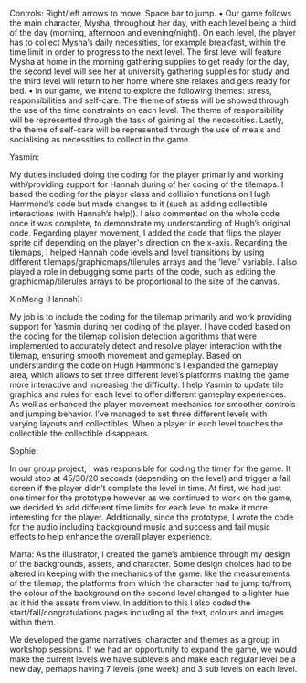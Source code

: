 Controls: Right/left arrows to move. Space bar to jump. • Our game follows the main character, Mysha, throughout her day, with each level being a third of the day (morning, afternoon and evening/night). On each level, the player has to collect Mysha’s daily necessities, for example breakfast, within the time limit in order to progress to the next level. The first level will feature Mysha at home in the morning gathering supplies to get ready for the day, the second level will see her at university gathering supplies for study and the third level will return to her home where she relaxes and gets ready for bed. • In our game, we intend to explore the following themes: stress, responsibilities and self-care. The theme of stress will be showed through the use of the time constraints on each level. The theme of responsibility will be represented through the task of gaining all the necessities. Lastly, the theme of self-care will be represented through the use of meals and socialising as necessities to collect in the game.

Yasmin:

My duties included doing the coding for the player primarily and working with/providing support for Hannah during of her coding of the tilemaps. I based the coding for the player class and collision functions on Hugh Hammond’s code but made changes to it (such as adding collectible interactions (with Hannah’s help)). I also commented on the whole code once it was complete, to demonstrate my understanding of Hugh’s original code. Regarding player movement, I added the code that flips the player sprite gif depending on the player's direction on the x-axis. Regarding the tilemaps, I helped Hannah code levels and level transitions by using different tilemaps/graphicmaps/tilerules arrays and the ‘level’ variable. I also played a role in debugging some parts of the code, such as editing the graphicmap/tilerules arrays to be proportional to the size of the canvas.

XinMeng (Hannah):

My job is to include the coding for the tilemap primarily and work providing support for Yasmin during her coding of the player. I have coded based on the coding for the tilemap collision detection algorithms that were implemented to accurately detect and resolve player interaction with the tilemap, ensuring smooth movement and gameplay. Based on understanding the code on Hugh Hammond’s I expanded the gameplay area, which allows to set three different level’s platforms making the game more interactive and increasing the difficulty. I help Yasmin to update tile graphics and rules for each level to offer different gameplay experiences. As well as enhanced the player movement mechanics for smoother controls and jumping behavior. I’ve managed to set three different levels with varying layouts and collectibles. When a player in each level touches the collectible the collectible disappears.

Sophie:

In our group project, I was responsible for coding the timer for the game. It would stop at 45/30/20 seconds (depending on the level) and trigger a fail screen if the player didn’t complete the level in time. At first, we had just one timer for the prototype however as we continued to work on the game, we decided to add different time limits for each level to make it more interesting for the player. Additionally, since the prototype, I wrote the code for the audio including background music and success and fail music effects to help enhance the overall player experience.

Marta:
As the illustrator, I created the game’s ambience through my design of the backgrounds, assets, and character. Some design choices had to be altered in keeping with the mechanics of the game: like the measurements of the tilemap; the platforms from which the character had to jump to/from; the colour of the background on the second level changed to a lighter hue as it hid the assets from view. In addition to this I also coded the start/fail/congratulations pages including all the text, colours and images within them.

We developed the game narratives, character and themes as a group in workshop sessions. If we had an opportunity to expand the game, we would make the current levels we have sublevels and make each regular level be a new day, perhaps having 7 levels (one week) and 3 sub levels on each level. 
